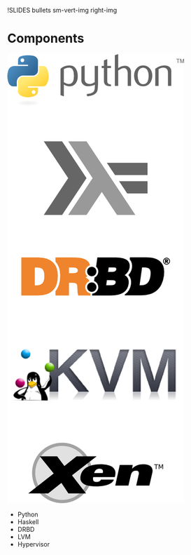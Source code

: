 !SLIDES bullets sm-vert-img right-img

# Components #

![components](components.png)

* Python
* Haskell
* DRBD
* LVM
* Hypervisor 
